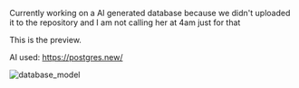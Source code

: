 Currently working on a AI generated database because we didn't uploaded it to the repository and I am not calling her at 4am just for that

This is the preview.

AI used: https://postgres.new/

![database_model](https://github.com/user-attachments/assets/47ba83ae-182b-4a25-a1a9-cf75e4566d42)
